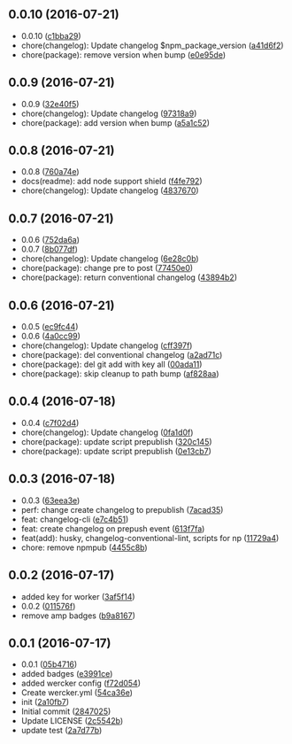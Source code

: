 <a name="0.0.10"></a>
## 0.0.10 (2016-07-21)

* 0.0.10 ([c1bba29](https://github.com/GitScrum/test-npmpub/commit/c1bba29))
* chore(changelog): Update changelog $npm_package_version ([a41d6f2](https://github.com/GitScrum/test-npmpub/commit/a41d6f2))
* chore(package): remove version when bump ([e0e95de](https://github.com/GitScrum/test-npmpub/commit/e0e95de))



<a name="0.0.9"></a>
## 0.0.9 (2016-07-21)

* 0.0.9 ([32e40f5](https://github.com/GitScrum/test-npmpub/commit/32e40f5))
* chore(changelog): Update changelog ([97318a9](https://github.com/GitScrum/test-npmpub/commit/97318a9))
* chore(package): add version when bump ([a5a1c52](https://github.com/GitScrum/test-npmpub/commit/a5a1c52))



<a name="0.0.8"></a>
## 0.0.8 (2016-07-21)

* 0.0.8 ([760a74e](https://github.com/GitScrum/test-npmpub/commit/760a74e))
* docs(readme): add node support shield ([f4fe792](https://github.com/GitScrum/test-npmpub/commit/f4fe792))
* chore(changelog): Update changelog ([4837670](https://github.com/GitScrum/test-npmpub/commit/4837670))



<a name="0.0.7"></a>
## 0.0.7 (2016-07-21)

* 0.0.6 ([752da6a](https://github.com/GitScrum/test-npmpub/commit/752da6a))
* 0.0.7 ([8b077df](https://github.com/GitScrum/test-npmpub/commit/8b077df))
* chore(changelog): Update changelog ([6e28c0b](https://github.com/GitScrum/test-npmpub/commit/6e28c0b))
* chore(package): change pre to post ([77450e0](https://github.com/GitScrum/test-npmpub/commit/77450e0))
* chore(package): return conventional changelog ([43894b2](https://github.com/GitScrum/test-npmpub/commit/43894b2))



<a name="0.0.6"></a>
## 0.0.6 (2016-07-21)

* 0.0.5 ([ec9fc44](https://github.com/GitScrum/test-npmpub/commit/ec9fc44))
* 0.0.6 ([4a0cc99](https://github.com/GitScrum/test-npmpub/commit/4a0cc99))
* chore(changelog): Update changelog ([cff397f](https://github.com/GitScrum/test-npmpub/commit/cff397f))
* chore(package): del conventional changelog ([a2ad71c](https://github.com/GitScrum/test-npmpub/commit/a2ad71c))
* chore(package): del git add with key all ([00ada11](https://github.com/GitScrum/test-npmpub/commit/00ada11))
* chore(package): skip cleanup to path bump ([af828aa](https://github.com/GitScrum/test-npmpub/commit/af828aa))



<a name="0.0.4"></a>
## 0.0.4 (2016-07-18)

* 0.0.4 ([c7f02d4](https://github.com/GitScrum/test-npmpub/commit/c7f02d4))
* chore(changelog): Update changelog ([0fa1d0f](https://github.com/GitScrum/test-npmpub/commit/0fa1d0f))
* chore(package): update script prepublish ([320c145](https://github.com/GitScrum/test-npmpub/commit/320c145))
* chore(package): update script prepublish ([0e13cb7](https://github.com/GitScrum/test-npmpub/commit/0e13cb7))



<a name="0.0.3"></a>
## 0.0.3 (2016-07-18)

* 0.0.3 ([63eea3e](https://github.com/GitScrum/test-npmpub/commit/63eea3e))
* perf: change create changelog to prepublish ([7acad35](https://github.com/GitScrum/test-npmpub/commit/7acad35))
* feat: changelog-cli ([e7c4b51](https://github.com/GitScrum/test-npmpub/commit/e7c4b51))
* feat: create changelog on prepush event ([613f7fa](https://github.com/GitScrum/test-npmpub/commit/613f7fa))
* feat(add): husky, changelog-conventional-lint, scripts for np ([11729a4](https://github.com/GitScrum/test-npmpub/commit/11729a4))
* chore: remove npmpub ([4455c8b](https://github.com/GitScrum/test-npmpub/commit/4455c8b))



<a name="0.0.2"></a>
## 0.0.2 (2016-07-17)

*  added key for worker ([3af5f14](https://github.com/GitScrum/test-npmpub/commit/3af5f14))
* 0.0.2 ([011576f](https://github.com/GitScrum/test-npmpub/commit/011576f))
* remove amp badges ([b9a8167](https://github.com/GitScrum/test-npmpub/commit/b9a8167))



<a name="0.0.1"></a>
## 0.0.1 (2016-07-17)

* 0.0.1 ([05b4716](https://github.com/GitScrum/test-npmpub/commit/05b4716))
* added badges ([e3991ce](https://github.com/GitScrum/test-npmpub/commit/e3991ce))
* added wercker config ([f72d054](https://github.com/GitScrum/test-npmpub/commit/f72d054))
* Create wercker.yml ([54ca36e](https://github.com/GitScrum/test-npmpub/commit/54ca36e))
* init ([2a10fb7](https://github.com/GitScrum/test-npmpub/commit/2a10fb7))
* Initial commit ([2847025](https://github.com/GitScrum/test-npmpub/commit/2847025))
* Update LICENSE ([2c5542b](https://github.com/GitScrum/test-npmpub/commit/2c5542b))
* update test ([2a7d77b](https://github.com/GitScrum/test-npmpub/commit/2a7d77b))



